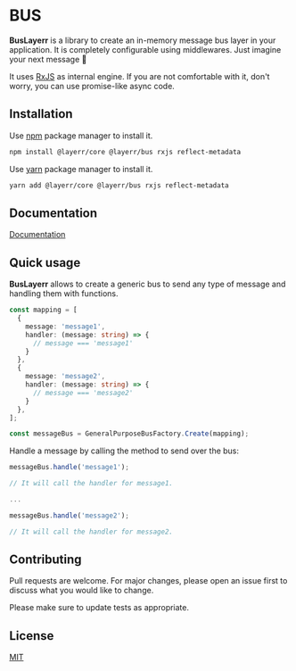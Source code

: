 
# BUS

**BusLayerr** is a library to create an in-memory message bus layer in your application. It is
completely configurable using middlewares. Just imagine your next message :bus:

It uses [RxJS](https://github.com/ReactiveX/RxJS) as internal engine. If you are not
comfortable with it, don't worry, you can use promise-like async code.

## Installation

Use [npm](https://www.npmjs.com/) package manager to install it.

```bash
npm install @layerr/core @layerr/bus rxjs reflect-metadata
```

Use [yarn](https://yarnpkg.com/) package manager to install it.
```bash
yarn add @layerr/core @layerr/bus rxjs reflect-metadata
```

## Documentation

[Documentation](https://tafax.gitbook.io/layerr/bus/getting-started)

## Quick usage

**BusLayerr** allows to create a generic bus to send any type of message
and handling them with functions.

```typescript
const mapping = [
  { 
    message: 'message1', 
    handler: (message: string) => {
      // message === 'message1'
    } 
  },
  { 
    message: 'message2', 
    handler: (message: string) => {
      // message === 'message2'
    } 
  },
];

const messageBus = GeneralPurposeBusFactory.Create(mapping);
```

Handle a message by calling the method to send over the bus:
```typescript
messageBus.handle('message1');

// It will call the handler for message1.

...

messageBus.handle('message2');

// It will call the handler for message2.
```

## Contributing
Pull requests are welcome. For major changes, please open an issue first to discuss what you would like to change.

Please make sure to update tests as appropriate.

## License
[MIT](https://choosealicense.com/licenses/mit/)
